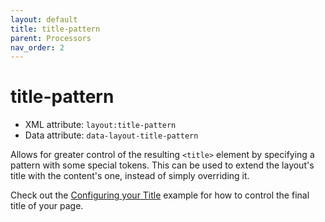 ```yaml
---
layout: default
title: title-pattern
parent: Processors
nav_order: 2
---
```


title-pattern
=============

 - XML attribute: `layout:title-pattern`
 - Data attribute: `data-layout-title-pattern`

Allows for greater control of the resulting `<title>` element by specifying a
pattern with some special tokens.  This can be used to extend the layout's title
with the content's one, instead of simply overriding it.

Check out the [Configuring your Title](docs/examples/index.md#configuring-your-title)
example for how to control the final title of your page.
